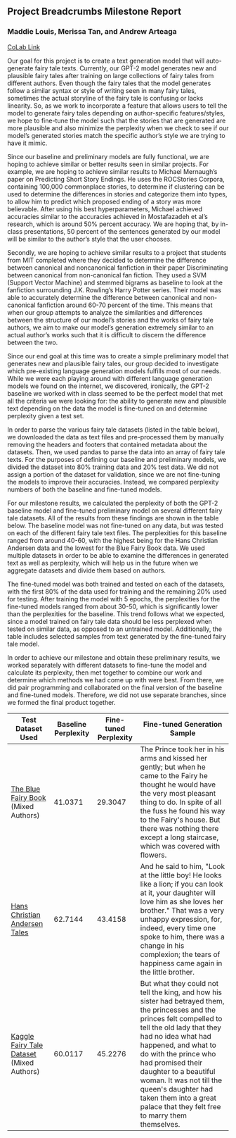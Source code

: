 ## Project Breadcrumbs Milestone Report
### Maddie Louis, Merissa Tan, and Andrew Arteaga

[CoLab Link](https://colab.research.google.com/drive/1P7IABjyyH1v660COZv5L7Ha7Vwn5lmoD)

Our goal for this project is to create a text generation model that will auto-generate fairy tale texts. Currently, our GPT-2 model generates new and plausible fairy tales after training on large collections of fairy tales from different authors. Even though the fairy tales that the model generates follow a similar syntax or style of writing seen in many fairy tales, sometimes the actual storyline of the fairy tale is confusing or lacks linearity. So, as we work to incorporate a feature that allows users to tell the model to generate fairy tales depending on author-specific features/styles, we hope to fine-tune the model such that the stories that are generated are more plausible and also minimize the perplexity when we check to see if our model’s generated stories match the specific author’s style we are trying to have it mimic.  

Since our baseline and preliminary models are fully functional, we are hoping to achieve similar or better results seen in similar projects. For example, we are hoping to achieve similar results to Michael Mernaugh’s paper on Predicting Short Story Endings. He uses the ROCStories Corpora, containing 100,000 commonplace stories, to determine if clustering can be used to determine the differences in stories and categorize them into types, to allow him to predict which proposed ending of a story was more believable. After using his best hyperparameters, Michael achieved accuracies similar to the accuracies achieved in Mostafazadeh et al’s research, which is around 50% percent accuracy. We are hoping that, by in-class presentations, 50 percent of the sentences generated by our model will be similar to the author’s style that the user chooses.  

Secondly, we are hoping to achieve similar results to a project that students from MIT completed where they decided to determine the difference between canonical and noncanonical fanfiction in their paper Discriminating between canonical from non-canonical fan fiction. They used a SVM (Support Vector Machine) and stemmed bigrams as baseline to look at the fanfiction surrounding J.K. Rowling’s Harry Potter series. Their model was able to accurately determine the difference between canonical and non-canonical fanfiction around 60-70 percent of the time. This means that when our group attempts to analyze the similarities and differences between the structure of our model’s stories and the works of fairy tale authors, we aim to make our model’s generation extremely similar to an actual author’s works such that it is difficult to discern the difference between the two.  

Since our end goal at this time was to create a simple preliminary model that generates new and plausible fairy tales, our group decided to investigate which pre-existing language generation models fulfills most of our needs. While we were each playing around with different language generation models we found on the internet, we discovered, ironically, the GPT-2 baseline we worked with in class seemed to be the perfect model that met all the criteria we were looking for: the ability to generate new and plausible text depending on the data the model is fine-tuned on and determine perplexity given a test set.  

In order to parse the various fairy tale datasets (listed in the table below), we downloaded the data as text files and pre-processed them by manually removing the headers and footers that contained metadata about the datasets. Then, we used pandas to parse the data into an array of fairy tale texts. For the purposes of defining our baseline and preliminary models, we divided the dataset into 80% training data and 20% test data. We did not assign a portion of the dataset for validation, since we are not fine-tuning the models to improve their accuracies. Instead, we compared perplexity numbers of both the baseline and fine-tuned models.  

For our milestone results, we calculated the perplexity of both the GPT-2 baseline model and fine-tuned preliminary model on several different fairy tale datasets. All of the results from these findings are shown in the table below. The baseline model was not fine-tuned on any data, but was tested on each of the different fairy tale text files. The perplexities for this baseline ranged from around 40-60, with the highest being for the Hans Christian Andersen data and the lowest for the Blue Fairy Book data. We used multiple datasets in order to be able to examine the differences in generated text as well as perplexity, which will help us in the future when we aggregate datasets and divide them based on authors.  

The fine-tuned model was both trained and tested on each of the datasets, with the first 80% of the data used for training and the remaining 20% used for testing. After training the model with 5 epochs, the perplexities for the fine-tuned models ranged from about 30-50, which is significantly lower than the perplexities for the baseline. This trend follows what we expected, since a model trained on fairy tale data should be less perplexed when tested on similar data, as opposed to an untrained model. Additionally, the table includes selected samples from text generated by the fine-tuned fairy tale model.  

In order to achieve our milestone and obtain these preliminary results, we worked separately with different datasets to fine-tune the model and calculate its perplexity, then met together to combine our work and determine which methods we had come up with were best. From there, we did pair programming and collaborated on the final version of the baseline and fine-tuned models. Therefore, we did not use separate branches, since we formed the final product together.  

| Test Dataset Used                            | Baseline Perplexity | Fine-tuned Perplexity | Fine-tuned Generation Sample                                                                                                                                                                                                                                                                                                                                                                                       |
|----------------------------------------------|---------------------|-----------------------|--------------------------------------------------------------------------------------------------------------------------------------------------------------------------------------------------------------------------------------------------------------------------------------------------------------------------------------------------------------------------------------------------------------------|
| [The Blue Fairy Book](http://www.gutenberg.org/files/503/503-h/503-h.htm) (Mixed Authors)       | 41.0371             | 29.3047               | The Prince took her in his arms and kissed her gently; but when he came to the Fairy he thought he would have the very most pleasant thing to do. In spite of all the fuss he found his way to the Fairy's house. But there was nothing there except a long staircase, which was covered with flowers.                                                                                              |
| [Hans Christian Andersen Tales](http://www.gutenberg.org/ebooks/27200)             | 62.7144             | 43.4158               | And he said to him, "Look at the little boy! He looks like a lion; if you can look at it, your daughter will love him as she loves her brother." That was a very unhappy expression, for, indeed, every time one spoke to him, there was a change in his complexion; the tears of happiness came again in the little brother.                                                                          |
| [Kaggle Fairy Tale Dataset](https://www.kaggle.com/cuddlefish/fairy-tales/activity) (Mixed Authors) | 60.0117             | 45.2276               | But what they could not tell the king, and how his sister had betrayed them, the princesses and the princes felt compelled to tell the old lady that they had no idea what had happened, and what to do with the prince who had promised their daughter to a beautiful woman. It was not till the queen's daughter had taken them into a great palace that they felt free to marry them themselves. |